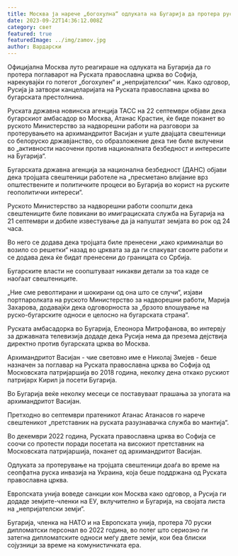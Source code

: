 ```yaml
---
title: Москва ја нарече „богохулна“ одлуката на Бугарија да протера руски свештеник
date: 2023-09-22T14:36:12.008Z
category: свет
featured: true
featuredImage: ../img/zamov.jpg
author: Вардарски
---
```

<!--StartFragment-->

Официјална Москва луто реагираше на одлуката на Бугарија да го протера поглаварот на Руската православна црква во Софија, нарекувајќи го потегот „богохулен“ и „непријателски“ чин. Како одговор, Русија ја затвори канцеларијата на Руската православна црква во бугарската престолнина.

Руската државна новинска агенција ТАСС на 22 септември објави дека бугарскиот амбасадор во Москва, Атанас Крастин, ќе биде поканет во руското Министерство за надворешни работи на разговори за протерувањето на архимандритот Васијан и уште двајцата свештеници со белоруско државјанство, со образложение дека тие биле вклучени во „активности насочени против националната безбедност и интересите на Бугарија“.

Бугарската државна агенција за национална безбедност (ДАНС) објави дека тројцата свештеници работеле на „пресметано влијание врз општествените и политичките процеси во Бугарија во корист на руските геополитички интереси“.

<!--EndFragment--><!--StartFragment-->

Руското Министерство за надворешни работи соопшти дека свештениците биле повикани во имиграциската служба на Бугарија на 21 септември и добиле известување да ја напуштат земјата во рок од 24 часа.

Во него се додава дека тројцата биле пренесени „како криминалци во возило со решетки“ назад во црквата за да ги спакуват своите работи и се додава дека ќе бидат пренесени до границата со Србија.

Бугарските власти не соопштуваат никакви детали за тоа каде се наоѓаат свештениците.

„Ние сме револтирани и шокирани од она што се случи“, изјави портпаролката на руското Министерство за надворешни работи, Марија Захарова, додавајќи дека одговорноста за „брзото влошување на руско-бугарските односи е целосно на бугарската страна“.

Руската амбасадорка во Бугарија, Елеонора Митрофанова, во интервју за државната телевизија додаде дека Русија нема да презема дејствија директно против бугарската црква во Москва.

Архимандритот Васијан - чие световно име е Николај Змејев - беше назначен за поглавар на Руската православна црква во Софија од Московската патријаршија во 2018 година, неколку дена откако рускиот патријарх Кирил ја посети Бугарија.

<!--EndFragment--><!--StartFragment-->

Во Бугарија веќе неколку месеци се поставуваат прашања за улогата на архимандритот Васијан.

Претходно во септември пратеникот Атанас Атанасов го нарече свештеникот „претставник на руската разузнавачка служба во мантија“.

Во декември 2022 година, Руската православна црква во Софија се соочи со протести поради посетата на високиот претставник на Московската патријаршија, поканет од архимандритот Васијан.

Одлуката за протерување на тројцата свештеници доаѓа во време на сеопфатна руска инвазија на Украина, која беше поддржана од Руската православна црква.

Европската унија воведе санкции кон Москва како одговор, а Русија ги додаде земјите-членки на ЕУ, вклучително и Бугарија, на својата листа на „непријателски земји“.

Бугарија, членка на НАТО и на Европската унија, протера 70 руски дипломатски персонал во 2022 година, во потег што сериозно ги затегна дипломатските односи меѓу двете земји, кои беа блиски сојузници за време на комунистичката ера.

<!--EndFragment-->